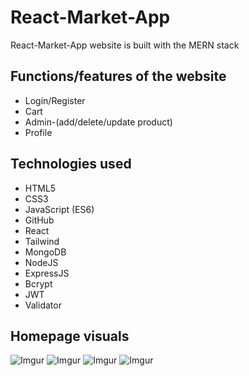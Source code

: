 # React-Market-App
 React-Market-App website is built with the MERN stack

## Functions/features of the website
* Login/Register
* Cart
* Admin-(add/delete/update product)
* Profile


## Technologies used


* HTML5
* CSS3
* JavaScript (ES6)
* GitHub
* React
* Tailwind
* MongoDB
* NodeJS
* ExpressJS
* Bcrypt
* JWT
* Validator
  




## Homepage visuals


![Imgur](https://i.imgur.com/P4a1Ltt.png)
![Imgur](https://i.imgur.com/czzeLP3.png)
![Imgur](https://i.imgur.com/ltL6YIF.png)
![Imgur](https://i.imgur.com/aqvZNs4.png)
